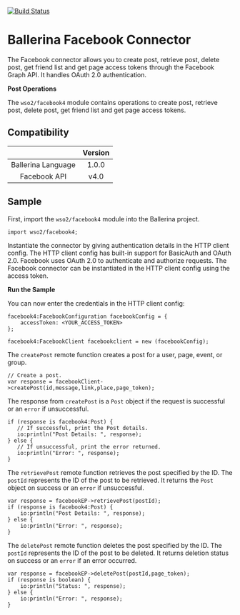 [![Build Status](https://travis-ci.org/wso2-ballerina/module-facebook.svg?branch=master)](https://travis-ci.org/wso2-ballerina/module-facebook)

# Ballerina Facebook Connector

The Facebook connector allows you to create post, retrieve post, delete post, get friend list and get page access tokens through the Facebook Graph API. It handles OAuth 2.0 authentication.

**Post Operations**

The `wso2/facebook4` module contains operations to create post, retrieve post, delete post, get friend list and get page access tokens.

## Compatibility

|                                 |       Version                  |
|  :---------------------------:  |  :---------------------------: |
|  Ballerina Language             |   1.0.0                        |
|  Facebook API                   |   v4.0                         |

## Sample

First, import the `wso2/facebook4` module into the Ballerina project.

```ballerina
import wso2/facebook4;
```

Instantiate the connector by giving authentication details in the HTTP client config. The HTTP client config has built-in support for BasicAuth and OAuth 2.0. Facebook uses OAuth 2.0 to authenticate and authorize requests. The Facebook connector can be instantiated in the HTTP client config using the access token.


**Run the Sample**

You can now enter the credentials in the HTTP client config:
```ballerina
facebook4:FacebookConfiguration facebookConfig = {
    accessToken: <YOUR_ACCESS_TOKEN>
};

facebook4:FacebookClient facebookclient = new (facebookConfig);
```

The `createPost` remote function creates a post for a user, page, event, or group.
```ballerina
// Create a post.
var response = facebookClient->createPost(id,message,link,place,page_token);
```

The response from `createPost` is a `Post` object if the request is successful or an `error` if unsuccessful.
```ballerina
if (response is facebook4:Post) {
   // If successful, print the Post details.
   io:println("Post Details: ", response);
} else {
   // If unsuccessful, print the error returned.
   io:println("Error: ", response);
}
```

The `retrievePost` remote function retrieves the post specified by the ID. The `postId` represents the ID of the post to be retrieved. It returns the `Post` object on success or an `error` if unsuccessful.
```ballerina
var response = facebookEP->retrievePost(postId);
if (response is facebook4:Post) {
    io:println("Post Details: ", response);
} else {
    io:println("Error: ", response);
}
```

The `deletePost` remote function deletes the post specified by the ID. The `postId` represents the ID of the post to be deleted. It returns deletion status on success or an `error` if an error occurred.
```ballerina
var response = facebookEP->deletePost(postId,page_token);
if (response is boolean) {
    io:println("Status: ", response);
} else {
    io:println("Error: ", response);
}
```
